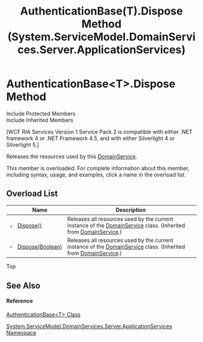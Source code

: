 ﻿---
title: AuthenticationBase(T).Dispose Method  (System.ServiceModel.DomainServices.Server.ApplicationServices)
TOCTitle: Dispose Method
ms:assetid: Overload:System.ServiceModel.DomainServices.Server.ApplicationServices.AuthenticationBase`1.Dispose
ms:mtpsurl: https://msdn.microsoft.com/en-us/library/Ff422145(v=VS.91)
ms:contentKeyID: 28754620
ms.date: 01/27/2012
mtps_version: v=VS.91
f1_keywords:
- System.ServiceModel.DomainServices.Server.ApplicationServices.AuthenticationBase`1.Dispose
dev_langs:
- CSharp
- JScript
- VB
- FSharp
---

# AuthenticationBase\<T\>.Dispose Method

Include Protected Members  
Include Inherited Members  

\[WCF RIA Services Version 1 Service Pack 2 is compatible with either .NET framework 4 or .NET Framework 4.5, and with either Silverlight 4 or Silverlight 5.\]

Releases the resources used by this [DomainService](ff422911\(v=vs.91\).md).

This member is overloaded. For complete information about this member, including syntax, usage, and examples, click a name in the overload list.

## Overload List

<table>
<thead>
<tr class="header">
<th> </th>
<th>Name</th>
<th>Description</th>
</tr>
</thead>
<tbody>
<tr class="odd">
<td><img src="images\Ff423329.pubmethod(en-us,VS.91).gif" title="Public method" alt="Public method" /></td>
<td><a href="ff422146(v=vs.91).md">Dispose()</a></td>
<td>Releases all resources used by the current instance of the <a href="ff422911(v=vs.91).md">DomainService</a> class. (Inherited from <a href="ff422911(v=vs.91).md">DomainService</a>.)</td>
</tr>
<tr class="even">
<td><img src="images\Ff422600.protmethod(en-us,VS.91).gif" title="Protected method" alt="Protected method" /></td>
<td><a href="ff422574(v=vs.91).md">Dispose(Boolean)</a></td>
<td>Releases all resources used by the current instance of the <a href="ff422911(v=vs.91).md">DomainService</a> class. (Inherited from <a href="ff422911(v=vs.91).md">DomainService</a>.)</td>
</tr>
</tbody>
</table>

Top

## See Also

#### Reference

[AuthenticationBase\<T\> Class](ff422449\(v=vs.91\).md)

[System.ServiceModel.DomainServices.Server.ApplicationServices Namespace](ff422719\(v=vs.91\).md)


